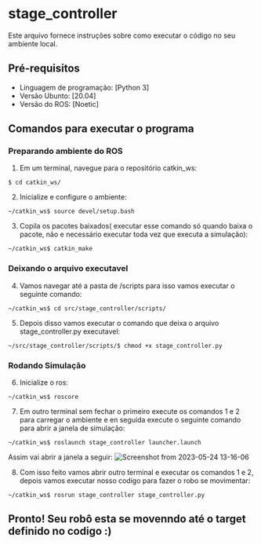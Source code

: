 # stage_controller
Este arquivo fornece instruções sobre como executar o código no seu ambiente local.

## Pré-requisitos
- Linguagem de programação: [Python 3]
- Versão Ubunto: [20.04]
- Versão do ROS: [Noetic]

## Comandos para executar o programa 
### Preparando ambiente do ROS
1. Em um terminal, navegue para o repositório catkin_ws:
```sheel
$ cd catkin_ws/
```
2. Inicialize e configure o ambiente:
```sheel
~/catkin_ws$ source devel/setup.bash 
```
3. Copila os pacotes baixados( executar esse comando só quando baixa o pacote, não e necessário executar toda vez que executa a simulação):
```sheel
~/catkin_ws$ catkin_make
```
### Deixando o arquivo executavel
4. Vamos navegar até a pasta de /scripts para isso vamos executar o seguinte comando:
```sheel
~/catkin_ws$ cd src/stage_controller/scripts/
```
5. Depois disso vamos executar o comando que deixa o arquivo stage_controller.py executavel:

```sheel
~/src/stage_controller/scripts/$ chmod +x stage_controller.py
```
### Rodando Simulação
6. Inicialize o ros:
```sheel
~/catkin_ws$ roscore
```
7. Em outro terminal sem fechar o primeiro execute os comandos 1 e 2 para carregar o ambiente e en seguida execute o seguinte comando para abrir a janela de simulação:
```sheel
~/catkin_ws$ roslaunch stage_controller launcher.launch
```
Assim vai abrir a janela a seguir: 
![Screenshot from 2023-05-24 13-16-06](https://github.com/jardelprad0/stage_controller/assets/61805544/6bb63beb-8d87-40d5-b465-5792dfd39e88)

8. Com isso feito vamos abrir outro terminal e executar os comandos 1 e 2, depois vamos executar nosso codigo para fazer o robo se movimentar:
```sheel
~/catkin_ws$ rosrun stage_controller stage_controller.py
```

## Pronto! Seu robô esta se movenndo até o target definido no codigo :)
